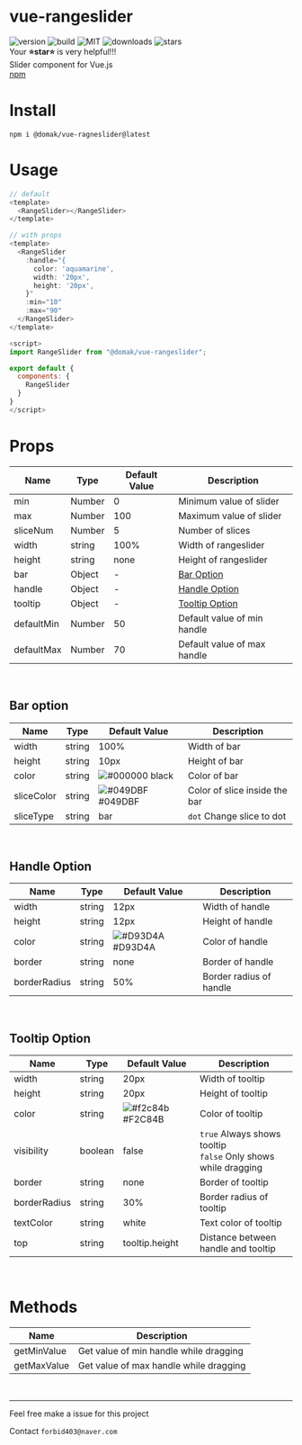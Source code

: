 # vue-rangeslider
![version](https://img.shields.io/npm/v/@domak/vue-rangeslider) ![build](https://travis-ci.org/forbid403/vue-rangeslider.svg?branch=master) ![MIT](https://img.shields.io/npm/l/@domak/vue-rangeslider?color=blue) ![downloads](https://img.shields.io/npm/dt/@domak/vue-rangeslider) ![stars](https://img.shields.io/github/stars/forbid403/vue-rangeslider?color=9cf) <br>
Your **⭐star⭐** is very helpful!!!<br>
Slider component for Vue.js<br>
[npm](https://www.npmjs.com/package/@domak/vue-rangeslider)
# Install
```
npm i @domak/vue-ragneslider@latest
```

# Usage
```js
// default
<template>
  <RangeSlider></RangeSlider>
</template>

// with props
<template>
  <RangeSlider 
    :handle="{
      color: 'aquamarine',
      width: '20px',
      height: '20px',
    }"
    :min="10"
    :max="90"
  </RangeSlider>
</template>

<script>
import RangeSlider from "@domak/vue-rangeslider";

export default {
  components: {
    RangeSlider
  }
}
</script>
```
# Props
|Name|Type|Default Value|Description|
|---|---|---|---|
|min|Number|0|Minimum value of slider|
|max|Number|100|Maximum value of slider|
|sliceNum|Number|5|Number of slices|
|width|string|100%|Width of rangeslider|
|height|string|none|Height of rangeslider|
|bar|Object|-|[Bar Option](#bar-option)
|handle|Object|-|[Handle Option](#handle-option)|
|tooltip|Object|-|[Tooltip Option](#tooltip-option)|
|defaultMin|Number|50|Default value of min handle|
|defaultMax|Number|70|Default value of max handle|
<br>


## Bar option
|Name|Type|Default Value|Description|
|---|---|---|---|
|width|string|100%|Width of bar|
|height|string|10px|Height of bar|
|color|string|![#000000](https://via.placeholder.com/15/000000/000000?text=+) black|Color of bar|
|sliceColor|string|![#049DBF](https://via.placeholder.com/15/049dbf/000000?text=+) #049DBF|Color of slice inside the bar|
|sliceType|string|bar|`dot` Change slice to dot|
<br>


## Handle Option
|Name|Type|Default Value|Description|
|---|---|---|---|
|width|string|12px|Width of handle|
|height|string|12px|Height of handle|
|color|string|![#D93D4A](https://via.placeholder.com/15/d93d4a/000000?text=+) #D93D4A|Color of handle
|border|string|none|Border of handle|
|borderRadius|string|50%|Border radius of handle|
<br>

## Tooltip Option
|Name|Type|Default Value|Description|
|---|---|---|---|
|width|string|20px|Width of tooltip|
|height|string|20px|Height of tooltip|
|color|string|![#f2c84b](https://via.placeholder.com/15/f2c84b/000000?text=+) #F2C84B|Color of tooltip|
|visibility|boolean|false|`true` Always shows tooltip<br>`false` Only shows while dragging
|border|string|none|Border of tooltip|
|borderRadius|string|30%|Border radius of tooltip|
|textColor|string|white|Text color of tooltip|
|top|string|tooltip.height|Distance between handle and tooltip|
<br>

# Methods
|Name|Description|
|---|---|
|getMinValue|Get value of min handle while dragging|
|getMaxValue|Get value of max handle while dragging|

<br>

---
Feel free make a issue for this project  

Contact `forbid403@naver.com`
